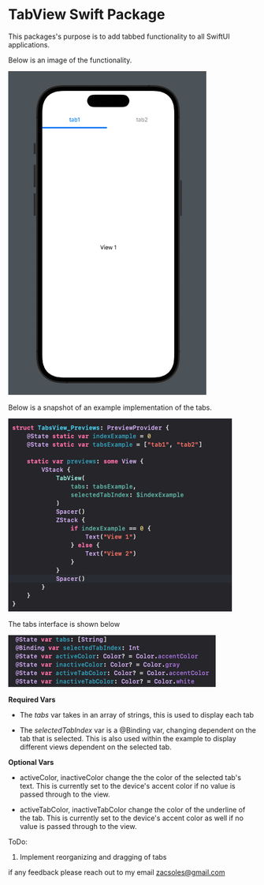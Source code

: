 # TabView Swift Package

This packages's purpose is to add tabbed functionality to all SwiftUI applications.

Below is an image of the functionality.

![image of tabs](./Sources/viewExample.png)

Below is a snapshot of an example implementation of the tabs.

![image of code example for the tabs](./Sources/codeExample.png)


The tabs interface is shown below

![image of tabs interface](./Sources/interface.png)

**Required Vars**

- The *tabs* var takes in an array of strings, this is used to display each tab

- The *selectedTabIndex* var is a @Binding var, changing dependent on the tab that is selected. This is also used within the example to display
different views dependent on the selected tab.

**Optional Vars**

- activeColor, inactiveColor change the the color of the selected tab's text. This is currently set to the device's accent color if no
value is passed through to the view.

- activeTabColor, inactiveTabColor change the color of the underline of the tab. This is currently set to the device's accent color as well if no
value is passed through to the view.

ToDo:
1) Implement reorganizing and dragging of tabs

if any feedback please reach out to my email zacsoles@gmail.com

